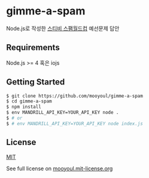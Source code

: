 # gimme-a-spam
 Node.js로 작성한 [스티비 스팸월드컵](http://recruit.stibee.com/) 예선문제 답안


## Requirements
Node.js >= 4 혹은 iojs

## Getting Started
```bash
$ git clone https://github.com/mooyoul/gimme-a-spam
$ cd gimme-a-spam
$ npm install
$ env MANDRILL_API_KEY=YOUR_API_KEY node .
$ # or
$ # env MANDRILL_API_KEY=YOUR_API_KEY node index.js
```


## License
[MIT](LICENSE)

See full license on [mooyoul.mit-license.org](http://mooyoul.mit-license.org/)